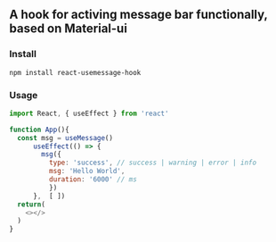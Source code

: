 ## A hook for activing message bar functionally, based on Material-ui

### Install
```
npm install react-usemessage-hook
```

### Usage
```js
import React, { useEffect } from 'react'

function App(){
  const msg = useMessage()
	  useEffect(() => {
	    msg({
	      type: 'success', // success | warning | error | info
	      msg: 'Hello World',
	      duration: '6000' // ms
	      })
	  },  [ ])
  return(
	<></>
  )
}
```